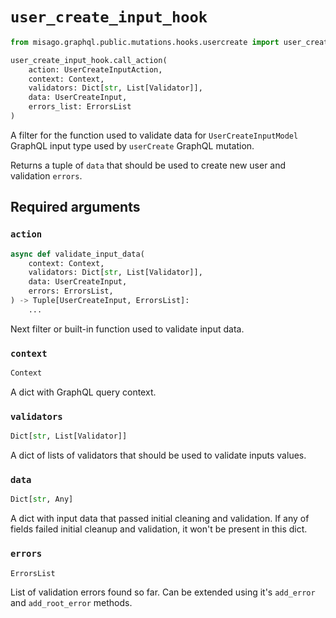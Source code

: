 # `user_create_input_hook`

```python
from misago.graphql.public.mutations.hooks.usercreate import user_create_input_hook

user_create_input_hook.call_action(
    action: UserCreateInputAction,
    context: Context,
    validators: Dict[str, List[Validator]],
    data: UserCreateInput,
    errors_list: ErrorsList
)
```

A filter for the function used to validate data for `UserCreateInputModel` GraphQL input type used by `userCreate` GraphQL mutation.

Returns a tuple of `data` that should be used to create new user and validation `errors`.


## Required arguments

### `action`

```python
async def validate_input_data(
    context: Context,
    validators: Dict[str, List[Validator]],
    data: UserCreateInput,
    errors: ErrorsList,
) -> Tuple[UserCreateInput, ErrorsList]:
    ...
```

Next filter or built-in function used to validate input data.


### `context`

```python
Context
```

A dict with GraphQL query context.


### `validators`

```python
Dict[str, List[Validator]]
```

A dict of lists of validators that should be used to validate inputs values.


### `data`

```python
Dict[str, Any]
```

A dict with input data that passed initial cleaning and validation. If any of fields failed initial cleanup and validation, it won't be present in this dict.


### `errors`

```python
ErrorsList
```

List of validation errors found so far. Can be extended using it's `add_error` and `add_root_error` methods.